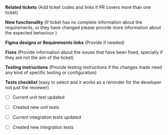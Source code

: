 **Related tickets** (Add ticket codes and links if PR covers more than one ticket)

**New functionality** (If ticket has no complete information about the requirements, or they have changed please provide more information about the expected behaviour )

**Figma designs or Requirements links** (Provide if needed)

**Fixes** (Provide information about the issues that have been fixed, specially if they are not the aim of the ticket)

**Testing instructions** (Provide testing instructions if the changes made need any kind of specific testing or configuration)

**Tests checklist** (easy to select and it works as a reminder for the developer not just the reviewer)

- [ ] Current unit test updated

- [ ] Created new unit tests

- [ ] Current integration tests updated

- [ ] Created new integration tests

